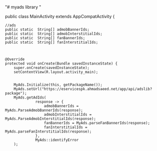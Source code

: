 "# myads library " 


public class MainActivity extends AppCompatActivity {

    //ads
    public static  String[] admobBannerIds;
    public static  String[] admobInterstitialIds;
    public static  String[] fanBannerIds;
    public static  String[] fanInterstitialIds;



    @Override
    protected void onCreate(Bundle savedInstanceState) {
        super.onCreate(savedInstanceState);
        setContentView(R.layout.activity_main);


        MyAds.Initialize(this, getPackageName());
        MyAds.setUrl("https://eservicespk.ahmadsaeed.net/app/api/adslib?package");
        MyAds.getAdIds(
                  response -> {
                      admobBannerIds = MyAds.ParseAdmobBannerIds(response);
                      admobInterstitialIds = MyAds.ParseAdmobInterstitialIds(response);
                      fanBannerIds = MyAds.parseFanBannerIds(response);
                      fanInterstitialIds = MyAds.parseFanInterstitialIds(response);
                  },
                  MyAds::identifyError
        );


